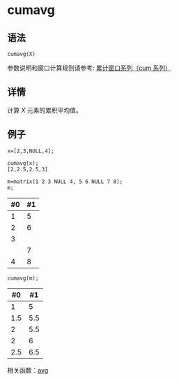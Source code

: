 # cumavg

## 语法

`cumavg(X)`

参数说明和窗口计算规则请参考: [累计窗口系列（cum 系列）](../themes/cumFunctions.md)

## 详情

计算 *X* 元素的累积平均值。

## 例子

```
x=[2,3,NULL,4];

cumavg(x);
[2,2.5,2.5,3]

m=matrix(1 2 3 NULL 4, 5 6 NULL 7 8);
m;
```

| #0 | #1 |
| --- | --- |
| 1 | 5 |
| 2 | 6 |
| 3 |  |
|  | 7 |
| 4 | 8 |

```
cumavg(m);
```

| #0 | #1 |
| --- | --- |
| 1 | 5 |
| 1.5 | 5.5 |
| 2 | 5.5 |
| 2 | 6 |
| 2.5 | 6.5 |

相关函数：[avg](../a/avg.md)

